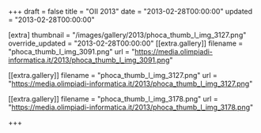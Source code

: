 +++
draft = false
title = "OII 2013"
date = "2013-02-28T00:00:00"
updated = "2013-02-28T00:00:00"

[extra]
thumbnail = "/images/gallery/2013/phoca_thumb_l_img_3127.png"
override_updated = "2013-02-28T00:00:00"
[[extra.gallery]]
filename = "phoca_thumb_l_img_3091.png"
url = "https://media.olimpiadi-informatica.it/2013/phoca_thumb_l_img_3091.png"

[[extra.gallery]]
filename = "phoca_thumb_l_img_3127.png"
url = "https://media.olimpiadi-informatica.it/2013/phoca_thumb_l_img_3127.png"

[[extra.gallery]]
filename = "phoca_thumb_l_img_3178.png"
url = "https://media.olimpiadi-informatica.it/2013/phoca_thumb_l_img_3178.png"

+++
